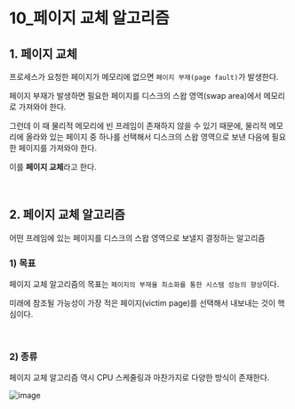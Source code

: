 # 10_페이지 교체 알고리즘

## 1. 페이지 교체

프로세스가 요청한 페이지가 메모리에 없으면 `페이지 부재(page fault)`가 발생한다.

페이지 부재가 발생하면 필요한 페이지를 디스크의 스왑 영역(swap area)에서 메모리로 가져와야 한다.

그런데 이 때 물리적 메모리에 빈 프레임이 존재하지 않을 수 있기 때문에, 물리적 메모리에 올라와 있는 페이지 중 하나를 선택해서 디스크의 스왑 영역으로 보낸 다음에 필요한 페이지를 가져와야 한다.

이를 **페이지 교체**라고 한다.

<br>

## 2. 페이지 교체 알고리즘

어떤 프레임에 있는 페이지를 디스크의 스왑 영역으로 보낼지 결정하는 알고리즘

### 1) 목표

페이지 교체 알고리즘의 목표는 `페이지의 부재율 최소화를 통한 시스템 성능의 향상`이다.

미래에 참조될 가능성이 가장 적은 페이지(victim page)를 선택해서 내보내는 것이 핵심이다.

<br>

### 2) 종류

페이지 교체 알고리즘 역시 CPU 스케줄링과 마찬가지로 다양한 방식이 존재한다.

![image](https://github.com/siwon-park/cs-study-for-interview/assets/93081720/5da5d39f-03c6-4b56-a67d-8d93e26e9ef5)